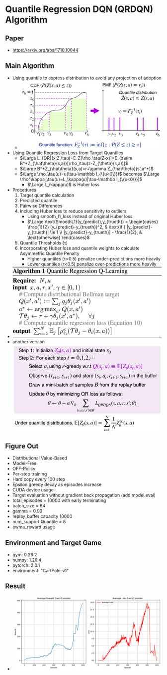 # Quantile Regression DQN (QRDQN) Algorithm
## Paper
* https://arxiv.org/abs/1710.10044
## Main Algorithm
* Using quantile to express distribution to avoid any projection of adoption
  * ![Quantile](Quantile.png)
* Using Quantile Regression Loss from Target Quantiles
  * $\Large L_{QR}(x;Z,\tau)=E_Z[\rho_\tau(Z-x)]=E_{z\sim B^*Z_{\hat\theta}(s,a)}[\rho_\tau(z-Z_{\theta}(s,a))]$
  * $\Large B^*Z_{\hat\theta}(s,a)=r+\gamma Z_{\hat\theta}(s',a^*)$
  * $\Large \rho_\tau(u)=u(\tau-\mathbb I_{\{u<0\}})$ becomes $\Large \rho^\kappa_\tau(u)=L_\kappa(u)|\tau-\mathbb I_{\{u<0\}}|$
    * $\Large L_\kappa(u)$ is Huber loss
* Procedures
  1. Target quantile calculation
  2. Predicted quantile
  3. Pairwise Differences
  4. Including Huber loss to reduce sensitivity to outliers
       * Using smooth_l1_loss instead of original Huber loss
       * $`\Large \text{SmoothL1}(y_{predict},y_{trueth}) =
\begin{cases}
\frac{1}{2} (y_{predict}-y_{trueth})^2, & \text{if } |y_{predict}-y_{trueth}| \le 1 \\
|y_{predict}-y_{trueth}| - \frac{1}{2}, & \text{otherwise}
\end{cases}`$
  1. Quantile Thresholds (τ)
  2. Incorporating Huber loss and quantile weights to calculate Asymmetric Quantile Penalty 
        * Higher quantiles (τ>0.5) penalize under-predictions more heavily
        * Lower quantiles (τ<0.5) penalize over-predictions more heavily
* ![QRDQN-Algorithm](QRDQN.png)
* another version ![QRDQN-Algorithm1](QRDQN-1.png)
## Figure Out
* Distributional Value-Based
* Model-Free
* OFF-Policy
* Per-step training
* Hard copy every 100 step
* Epsilon greedy decay as episodes increase
* CUDA device usage
* Target evaluation without gradient back propagation (add model.eval)
* total_episodes = 10000 with early terminating
* batch_size = 64
* gamma      = 0.99
* replay_buffer capacity 10000
* num_support Quantile = 8
* ewma_reward usage
## Environment and Target Game
* gym: 0.26.2
* numpy: 1.26.4 
* pytorch: 2.0.1 
* environment: "CartPole-v1"
## Result
* ![QRDQN](QRDQN_plot-whole.png)
